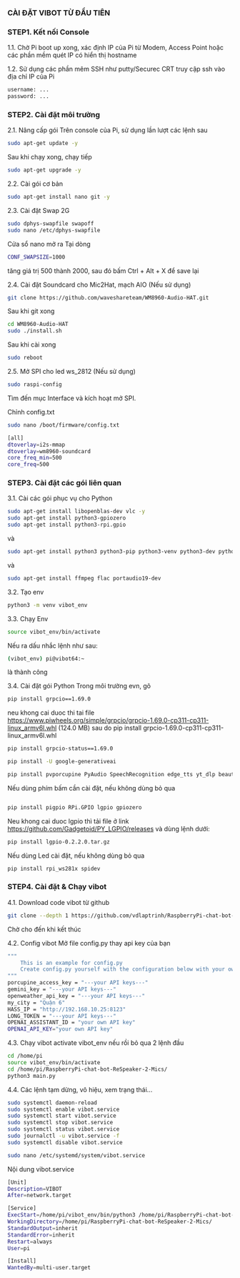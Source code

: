 ### CÀI ĐẶT VIBOT TỪ ĐẦU TIÊN

### STEP1. Kết nối Console

1.1. Chờ Pi boot up xong, xác định IP của Pi từ Modem, Access Point hoặc các phần mềm quét IP có hiển thị hostname

1.2. Sử dụng các phần mêm SSH như putty/Securec CRT truy cập ssh vào địa chỉ IP của Pi

```sh
username: ...
password: ...
```

### STEP2. Cài đặt môi trường

2.1. Nâng cấp gói
Trên console của Pi, sử dụng lần lượt các lệnh sau

```sh
sudo apt-get update -y
```
Sau khi chạy xong, chạy tiếp
```sh
sudo apt-get upgrade -y
```
2.2. Cài gói cơ bản
```sh
sudo apt-get install nano git -y
```
2.3. Cài đặt Swap 2G

```sh
sudo dphys-swapfile swapoff
sudo nano /etc/dphys-swapfile
```
Cửa sổ nano mở ra
Tại dòng 
```sh
CONF_SWAPSIZE=1000
```
tăng giá trị 500 thành 2000, sau đó bấm Ctrl + Alt + X để save lại

2.4. Cài đặt Soundcard cho Mic2Hat, mạch AIO (Nếu sử dụng)
```sh
git clone https://github.com/waveshareteam/WM8960-Audio-HAT.git
```
Sau khi git xong
```sh
cd WM8960-Audio-HAT
sudo ./install.sh 
```
Sau khi cài xong
```sh
sudo reboot
```
2.5. Mở SPI cho led ws_2812 (Nếu sử dụng)
```sh
sudo raspi-config
```
Tìm đến mục Interface và kích hoạt mở SPI.

Chỉnh config.txt
```sh
sudo nano /boot/firmware/config.txt
```

```sh
[all]
dtoverlay=i2s-mmap
dtoverlay=wm8960-soundcard
core_freq_min=500
core_freq=500
```


### STEP3. Cài đặt các gói liên quan
3.1. Cài các gói phục vụ cho Python

```sh
sudo apt-get install libopenblas-dev vlc -y
sudo apt-get install python3-gpiozero
sudo apt-get install python3-rpi.gpio 
```
và
```sh
sudo apt-get install python3 python3-pip python3-venv python3-dev python3-pyaudio
```
và
```sh
sudo apt-get install ffmpeg flac portaudio19-dev
```

3.2. Tạo env
```sh
python3 -m venv vibot_env
```
3.3. Chạy Env
```sh
source vibot_env/bin/activate
```
Nếu ra dấu nhắc lệnh như sau:
```sh
(vibot_env) pi@vibot64:~ 
```
là thành công

3.4. Cài đặt gói Python
Trong môi trường evn, gõ
```sh
pip install grpcio==1.69.0
```
neu khong cai duoc thi tai file https://www.piwheels.org/simple/grpcio/grpcio-1.69.0-cp311-cp311-linux_armv6l.whl (124.0 MB)
sau do pip install grpcio-1.69.0-cp311-cp311-linux_armv6l.whl
```sh
pip install grpcio-status==1.69.0
```


```sh
pip install -U google-generativeai
```
```sh
pip install pvporcupine PyAudio SpeechRecognition edge_tts yt_dlp beautifulsoup4 requests
```

Nếu dùng phím bấm cần cài đặt, nếu không dùng bỏ qua
```sh

pip install pigpio RPi.GPIO lgpio gpiozero
```
Neu khong cai duoc lgpio thì tải file ở link https://github.com/Gadgetoid/PY_LGPIO/releases và dùng lệnh dưới:
```sh
pip install lgpio-0.2.2.0.tar.gz
```

Nếu dùng Led cài đặt, nếu không dùng bỏ qua
```sh
pip install rpi_ws281x spidev
```
### STEP4. Cài đặt & Chạy vibot

4.1. Download code vibot từ github
```sh
git clone --depth 1 https://github.com/vdlaptrinh/RaspberryPi-chat-bot-ReSpeaker-2-Mics.git
```
Chờ cho đến khi kết thúc

4.2. Config vibot
Mở file config.py thay api key của bạn
```sh
"""
    This is an example for config.py
    Create config.py yourself with the configuration below with your own API keys
"""
porcupine_access_key = "---your API keys---"
gemini_key = "---your API keys---"
openweather_api_key = "---your API keys---"
my_city = "Quận 6"
HASS_IP = "http://192.168.10.25:8123"
LONG_TOKEN = "---your API keys---"
OPENAI_ASSISTANT_ID = "your own API key"
OPENAI_API_KEY="your own API key"
```

4.3. Chạy vibot
activate vibot_env nếu rồi bỏ qua 2 lệnh đầu
```sh
cd /home/pi
source vibot_env/bin/activate
cd /home/pi/RaspberryPi-chat-bot-ReSpeaker-2-Mics/
python3 main.py
```

4.4. Các lệnh tạm dừng, vô hiệu, xem trạng thái...
```sh
sudo systemctl daemon-reload
sudo systemctl enable vibot.service
sudo systemctl start vibot.service
sudo systemctl stop vibot.service
sudo systemctl status vibot.service
sudo journalctl -u vibot.service -f
sudo systemctl disable vibot.service
```
```sh
sudo nano /etc/systemd/system/vibot.service
```
Nội dung vibot.service
```sh
[Unit]
Description=VIBOT
After=network.target

[Service]
ExecStart=/home/pi/vibot_env/bin/python3 /home/pi/RaspberryPi-chat-bot-ReSpeaker-2-Mics/main.py
WorkingDirectory=/home/pi/RaspberryPi-chat-bot-ReSpeaker-2-Mics/
StandardOutput=inherit
StandardError=inherit
Restart=always
User=pi

[Install]
WantedBy=multi-user.target
```